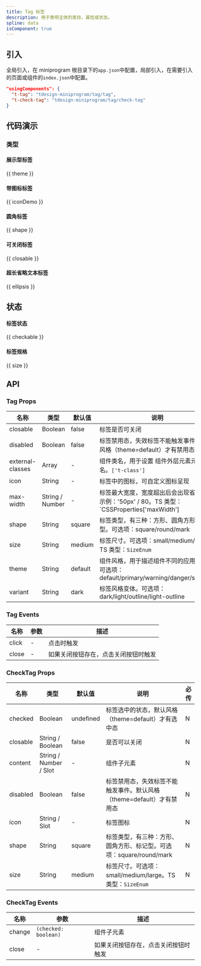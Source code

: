 ```yaml
---
title: Tag 标签
description: 用于表明主体的类目，属性或状态。
spline: data
isComponent: true
---
```


## 引入

全局引入，在 miniprogram 根目录下的`app.json`中配置，局部引入，在需要引入的页面或组件的`index.json`中配置。

```json
"usingComponents": {
  "t-tag": "tdesign-miniprogram/tag/tag",
  "t-check-tag": "tdesign-miniprogram/tag/check-tag"
}
```

## 代码演示

### 类型
#### 展示型标签

{{ theme }}

#### 带图标标签

{{ iconDemo }}

#### 圆角标签

{{ shape }}

#### 可关闭标签

{{ closable }}

#### 超长省略文本标签

{{ ellipsis }}


## 状态

#### 标签状态

{{ checkable }}

#### 标签规格

{{ size }}

## API
### Tag Props

| 名称             | 类型            | 默认值  | 说明                                                                                         | 必传    |
| ---------------- | --------------- | ------- | -------------------------------------------------------------------------------------------- | ------- |
| closable         | Boolean         | false   | 标签是否可关闭                                                                               | N       |
| disabled         | Boolean         | false   | 标签禁用态，失效标签不能触发事件。默认风格（theme=default）才有禁用态                        | N       |
| external-classes | Array           | -       | 组件类名，用于设置 组件外层元素元素类名。`['t-class']`                                       | N       |
| icon             | String          | -       | 标签中的图标，可自定义图标呈现                                                               | N       |
| max-width        | String / Number | -       | 标签最大宽度，宽度超出后会出现省略号。示例：'50px' / 80。TS 类型：`CSSProperties['maxWidth'] | number` | N |
| shape            | String          | square  | 标签类型，有三种：方形、圆角方形、标记型。可选项：square/round/mark                          | N       |
| size             | String          | medium  | 标签尺寸。可选项：small/medium/large。TS 类型：`SizeEnum`                                    | N       |
| theme            | String          | default | 组件风格，用于描述组件不同的应用场景。可选项：default/primary/warning/danger/success         | N       |
| variant          | String          | dark    | 标签风格变体。可选项：dark/light/outline/light-outline                                       | N       |

### Tag Events

| 名称  | 参数 | 描述                                 |
| ----- | ---- | ------------------------------------ |
| click | -    | 点击时触发                           |
| close | -    | 如果关闭按钮存在，点击关闭按钮时触发 |

### CheckTag Props

| 名称     | 类型                   | 默认值    | 说明                                                                  | 必传 |
| -------- | ---------------------- | --------- | --------------------------------------------------------------------- | ---- |
| checked  | Boolean                | undefined | 标签选中的状态，默认风格（theme=default）才有选中态                   | N    |
| closable | String / Boolean       | false     | 是否可以关闭                                                          | N    |
| content  | String / Number / Slot | -         | 组件子元素                                                            | N    |
| disabled | Boolean                | false     | 标签禁用态，失效标签不能触发事件。默认风格（theme=default）才有禁用态 | N    |
| icon     | String / Slot          | -         | 标签图标                                                              | N    |
| shape    | String                 | square    | 标签类型，有三种：方形、圆角方形、标记型。可选项：square/round/mark   | N    |
| size     | String                 | medium    | 标签尺寸。可选项：small/medium/large。TS 类型：`SizeEnum`             | N    |

### CheckTag Events

| 名称   | 参数                 | 描述           |
| ------ | -------------------- | -------------- |
| change | `(checked: boolean)` | 组件子元素     |
| close  | -    | 如果关闭按钮存在，点击关闭按钮时触发 |

